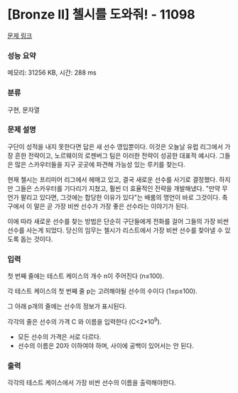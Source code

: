 # [Bronze II] 첼시를 도와줘! - 11098 

[문제 링크](https://www.acmicpc.net/problem/11098) 

### 성능 요약

메모리: 31256 KB, 시간: 288 ms

### 분류

구현, 문자열

### 문제 설명

<p>구단이 성적을 내지 못한다면 답은 새 선수 영입뿐이다. 이것은 오늘날 유럽 리그에서 가장 흔한 전략이고, 노르웨이의 로젠버그 팀은 이러한 전략이 성공한 대표적 예시다. 그들은 많은 스카우터들을 지구 곳곳에 파견해 가능성 있는 루키를 찾는다.</p>

<p>현재 첼시는 프리미어 리그에서 헤매고 있고, 결국 새로운 선수를 사기로 결정했다. 하지만 그들은 스카우터를 기다리기 지쳤고, 훨씬 더 효율적인 전략을 개발해냈다. "만약 무언가 팔리고 있다면, 그것에는 합당한 이유가 있다"는 배룸의 명언이 바로 그것이다. 축구에서 이 말은 곧 가장 비싼 선수가 가장 좋은 선수라는 이야기가 된다. </p>

<p>이에 따라 새로운 선수를 찾는 방법은 단순히 구단들에게 전화를 걸어 그들의 가장 비싼 선수를 사는게 되었다. 당신의 임무는 첼시가 리스트에서 가장 비싼 선수를 찾아낼 수 있도록 돕는 것이다.</p>

### 입력 

 <p>첫 번째 줄에는 테스트 케이스의 개수 n이 주어진다 (n≤100). </p>

<p>각 테스트 케이스의 첫 번째 줄 p는 고려해야될 선수의 수이다 (1≤p≤100).  </p>

<p>그 아래 p개의 줄에는 선수의 정보가 표시된다. </p>

<p>각각의 줄은 선수의 가격 C 와 이름을 입력한다 (C<2*10<sup>9</sup>).</p>

<ul>
	<li>모든 선수의 가격은 서로 다르다. </li>
	<li>선수의 이름은 20자 이하여야 하며, 사이에 공백이 있어서는 안 된다.</li>
</ul>

<p> </p>

### 출력 

 <p>각각의 테스트 케이스에서 가장 비싼 선수의 이름을 출력해야한다.</p>


